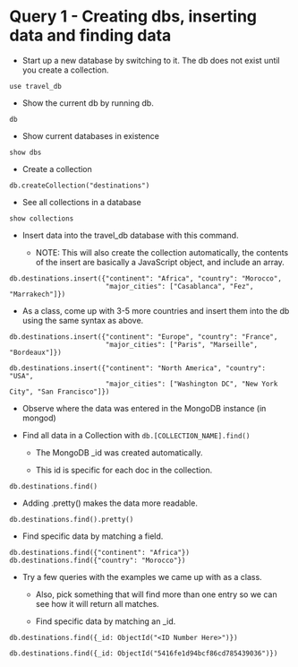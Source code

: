 # Query 1 - Creating dbs, inserting data and finding data

* Start up a new database by switching to it. The db does not exist until you create a collection.

```
use travel_db
```

* Show the current db by running db.

```
db
```

* Show current databases in existence

```
show dbs
```

* Create a collection

```
db.createCollection("destinations")
```

* See all collections in a database

```
show collections
```

* Insert data into the travel_db database with this command.

  - NOTE: This will also create the collection automatically, the contents of the insert are basically a JavaScript object, and include an array.

```
db.destinations.insert({"continent": "Africa", "country": "Morocco",
                        "major_cities": ["Casablanca", "Fez", "Marrakech"]})
```

* As a class, come up with 3-5 more countries and insert them into the db using the same syntax as above.

```
db.destinations.insert({"continent": "Europe", "country": "France",
                        "major_cities": ["Paris", "Marseille", "Bordeaux"]})

db.destinations.insert({"continent": "North America", "country": "USA",
                        "major_cities": ["Washington DC", "New York City", "San Francisco"]})
```

* Observe where the data was entered in the MongoDB instance (in mongod)

* Find all data in a Collection with `db.[COLLECTION_NAME].find()`

  - The MongoDB \_id was created automatically.

  - This id is specific for each doc in the collection.

```
db.destinations.find()
```

* Adding .pretty() makes the data more readable.

```
db.destinations.find().pretty()
```

* Find specific data by matching a field.

```
db.destinations.find({"continent": "Africa"})
db.destinations.find({"country": "Morocco"})
```

* Try a few queries with the examples we came up with as a class.

  - Also, pick something that will find more than one entry so we can see how it will return all matches.

  - Find specific data by matching an \_id.

```
db.destinations.find({_id: ObjectId("<ID Number Here>")})

db.destinations.find({_id: ObjectId("5416fe1d94bcf86cd785439036")})
```
